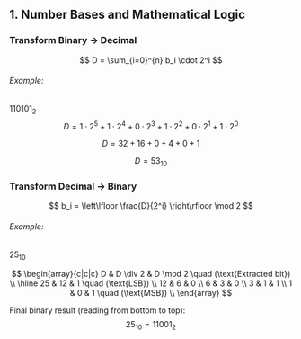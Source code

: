 
## 1. Number Bases and Mathematical Logic

### Transform Binary → Decimal
$$
D = \sum_{i=0}^{n} b_i \cdot 2^i
$$

###### Example:
$110101_2$
$$
D = 1 \cdot 2^5 + 1 \cdot 2^4 + 0 \cdot 2^3 + 1 \cdot 2^2 + 0 \cdot 2^1 +  1 \cdot 2^0
$$

$$
D = 32 + 16 + 0 + 4 + 0 + 1
$$

$$
D = 53_{10}
$$

### Transform Decimal → Binary
$$
b_i = \left\lfloor \frac{D}{2^i} \right\rfloor \mod 2
$$

###### Example:
$25_{10}$

$$
\begin{array}{c|c|c}
D & D \div 2 & D \mod 2 \quad (\text{Extracted bit}) \\
\hline
25 & 12 & 1 \quad (\text{LSB}) \\
12 & 6 & 0 \\
6 & 3 & 0 \\
3 & 1 & 1 \\
1 & 0 & 1 \quad (\text{MSB}) \\
\end{array}
$$

Final binary result (reading from bottom to top):
$$
25_{10} = 11001_2
$$
